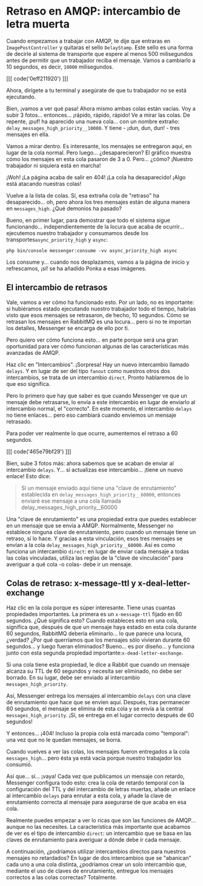 # Retraso en AMQP: intercambio de letra muerta

Cuando empezamos a trabajar con AMQP, te dije que entraras en `ImagePostController` y quitaras el sello `DelayStamp`. Este sello es una forma de decirle al sistema de transporte que espere al menos 500 milisegundos antes de permitir que un trabajador reciba el mensaje. Vamos a cambiarlo a 10 segundos, es decir, `10000` milisegundos.

[[[ code('0eff211920') ]]]

Ahora, dirígete a tu terminal y asegúrate de que tu trabajador no se está ejecutando.

Bien, ¡vamos a ver qué pasa! Ahora mismo ambas colas están vacías. Voy a subir 3 fotos... entonces... ¡rápido, rápido, rápido! Ve a mirar las colas. De repente, ¡puf! ha aparecido una nueva cola... con un nombre extraño: `delay_messages_high_priority__10000`. Y tiene - ¡dun, dun, dun! - tres mensajes en ella.

Vamos a mirar dentro. Es interesante, los mensajes se entregaron aquí, en lugar de la cola normal. Pero luego... ¿desaparecieron? El gráfico muestra cómo los mensajes en esta cola pasaron de 3 a 0. Pero... ¿cómo? ¡Nuestro trabajador ni siquiera está en marcha!

¡Woh! ¡La página acaba de salir en 404! ¡La cola ha desaparecido! ¡Algo está atacando nuestras colas!

Vuelve a la lista de colas. Sí, esa extraña cola de "retraso" ha desaparecido... oh, pero ahora los tres mensajes están de alguna manera en `messages_high`. ¿Qué demonios ha pasado?

Bueno, en primer lugar, para demostrar que todo el sistema sigue funcionando... independientemente de la locura que acaba de ocurrir... ejecutemos nuestro trabajador y consumamos desde los transportes`async_priority_high` y `async`:

```terminal-silent
php bin/console messenger:consume -vv async_priority_high async
```

Los consume y... cuando nos desplazamos, vamos a la página de inicio y refrescamos, ¡sí! se ha añadido Ponka a esas imágenes.

## El intercambio de retrasos

Vale, vamos a ver cómo ha funcionado esto. Por un lado, no es importante: si hubiéramos estado ejecutando nuestro trabajador todo el tiempo, habrías visto que esos mensajes se retrasaron, de hecho, 10 segundos. Cómo se retrasan los mensajes en RabbitMQ es una locura... pero si no te importan los detalles, Messenger se encarga de ello por ti.

Pero quiero ver cómo funciona esto... en parte porque será una gran oportunidad para ver cómo funcionan algunas de las características más avanzadas de AMQP.

Haz clic en "Intercambios". ¡Sorpresa! Hay un nuevo intercambio llamado `delays`. Y en lugar de ser del tipo `fanout` como nuestros otros dos intercambios, se trata de un intercambio `direct`. Pronto hablaremos de lo que eso significa.

Pero lo primero que hay que saber es que cuando Messenger ve que un mensaje debe retrasarse, lo envía a este intercambio en lugar de enviarlo al intercambio normal, el "correcto". En este momento, el intercambio `delays` no tiene enlaces... pero eso cambiará cuando enviemos un mensaje retrasado.

Para poder ver realmente lo que ocurre, aumentemos el retraso a 60 segundos.

[[[ code('465e79bf29') ]]]

Bien, sube 3 fotos más: ahora sabemos que se acaban de enviar al intercambio `delays`. Y... si actualizas ese intercambio... ¡tiene un nuevo enlace! Esto dice:

> Si un mensaje enviado aquí tiene una "clave de enrutamiento" establecida en
> `delay_messages_high_priority__60000`, entonces enviaré ese mensaje a una
> cola llamada delay_messages_high_priority__60000

Una "clave de enrutamiento" es una propiedad extra que puedes establecer en un mensaje que se envía a AMQP. Normalmente, Messenger no establece ninguna clave de enrutamiento, pero cuando un mensaje tiene un retraso, sí lo hace. Y gracias a esta vinculación, esos tres mensajes se envían a la cola `delay_messages_high_priority__60000`. Así es como funciona un intercambio `direct`: en lugar de enviar cada mensaje a todas las colas vinculadas, utiliza las reglas de la "clave de vinculación" para averiguar a qué cola -o colas- debe ir un mensaje.

## Colas de retraso: x-message-ttl y x-deal-letter-exchange

Haz clic en la cola porque es súper interesante. Tiene unas cuantas propiedades importantes. La primera es un `x-message-ttl` fijado en 60 segundos. ¿Qué significa esto? Cuando estableces esto en una cola, significa que, después de que un mensaje haya estado en esta cola durante 60 segundos, RabbitMQ debería eliminarlo... lo que parece una locura, ¿verdad? ¿Por qué querríamos que los mensajes sólo vivieran durante 60 segundos... y luego fueran eliminados? Bueno... es por diseño... y funciona junto con esta segunda propiedad importante:`x-dead-letter-exchange`.

Si una cola tiene esta propiedad, le dice a Rabbit que cuando un mensaje alcanza su TTL de 60 segundos y necesita ser eliminado, no debe ser borrado. En su lugar, debe ser enviado al intercambio `messages_high_priority`.

Así, Messenger entrega los mensajes al intercambio `delays` con una clave de enrutamiento que hace que se envíen aquí. Después, tras permanecer 60 segundos, el mensaje se elimina de esta cola y se envía a la central `messages_high_priority`. ¡Sí, se entrega en el lugar correcto después de 60 segundos!

Y entonces... ¡404! Incluso la propia cola está marcada como "temporal": una vez que no le quedan mensajes, se borra.

Cuando vuelves a ver las colas, los mensajes fueron entregados a la cola `messages_high`... pero ésta ya está vacía porque nuestro trabajador los consumió.

Así que... sí... ¡vaya! Cada vez que publicamos un mensaje con retardo, Messenger configura todo esto: crea la cola de retardo temporal con la configuración del TTL y del intercambio de letras muertas, añade un enlace al intercambio `delays` para enrutar a esta cola, y añade la clave de enrutamiento correcta al mensaje para asegurarse de que acaba en esa cola.

Realmente puedes empezar a ver lo ricas que son las funciones de AMQP... aunque no las necesites. La característica más importante que acabamos de ver es el tipo de intercambio `direct`: un intercambio que se basa en las claves de enrutamiento para averiguar a dónde debe ir cada mensaje.

A continuación, ¿podríamos utilizar intercambios directos para nuestros mensajes no retardados? En lugar de dos intercambios que se "abanican" cada uno a una cola distinta, ¿podríamos crear un solo intercambio que, mediante el uso de claves de enrutamiento, entregue los mensajes correctos a las colas correctas? Totalmente.
